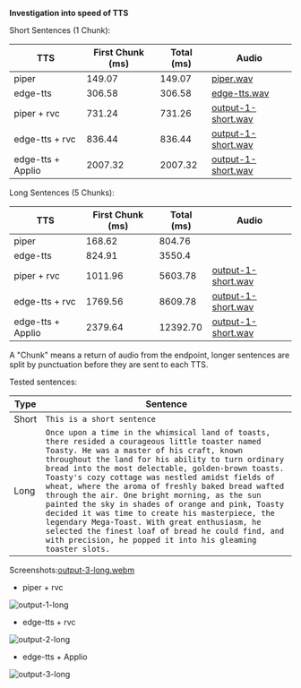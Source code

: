 **Investigation into speed of TTS**

Short Sentences (1 Chunk):

| TTS | First Chunk (ms) | Total (ms) |Audio |
| --- | ----- | ----- | --- |
| piper | 149.07 | 149.07 | [piper.wav](piper.wav) | 
| edge-tts | 306.58 | 306.58 | [edge-tts.wav](edge-tts.wav)  |
| piper + rvc | 731.24 | 731.26 | [output-1-short.wav](output-1-short.wav) |
| edge-tts + rvc | 836.44 | 836.44 | [output-1-short.wav](output-2-short.wav) |
| edge-tts + Applio | 2007.32 |2007.32 | [output-1-short.wav](output-3-short.wav) |

Long Sentences (5 Chunks):

| TTS | First Chunk (ms) | Total (ms) |Audio |
| --- | ----- | ----- | ---- |
| piper | 168.62 | 804.76 |  |
| edge-tts | 824.91 | 3550.4 |  |
| piper + rvc | 1011.96 | 5603.78 | [output-1-short.wav](output-1-long.wav) |
| edge-tts + rvc | 1769.56 | 8609.78 | [output-1-short.wav](output-2-long.wav) |
| edge-tts + Applio | 2379.64 | 12392.70 |  [output-1-short.wav](output-3-long.wav) |


A "Chunk" means a return of audio from the endpoint, longer sentences are split by punctuation before they are sent to each TTS.

Tested sentences:

| Type | Sentence|
| ---- | ------- |
| Short | ```This is a short sentence``` |
| Long | ```Once upon a time in the whimsical land of toasts, there resided a courageous little toaster named Toasty. He was a master of his craft, known throughout the land for his ability to turn ordinary bread into the most delectable, golden-brown toasts. Toasty's cozy cottage was nestled amidst fields of wheat, where the aroma of freshly baked bread wafted through the air. One bright morning, as the sun painted the sky in shades of orange and pink, Toasty decided it was time to create his masterpiece, the legendary Mega-Toast. With great enthusiasm, he selected the finest loaf of bread he could find, and with precision, he popped it into his gleaming toaster slots.``` |

Screenshots:[output-3-long.webm](https://github.com/RedshiftScience/ash-server/assets/61531193/2d39f779-9934-441b-ab19-e719fe82ab47)


- piper + rvc

  
![output-1-long](https://github.com/RedshiftScience/ash-server/assets/61531193/4335ac69-d219-4fda-b127-0614184c560b)

- edge-tts + rvc

![output-2-long](https://github.com/RedshiftScience/ash-server/assets/61531193/fc44d16b-54d8-4bf6-9c42-6611a82288c8)

- edge-tts + Applio

![output-3-long](https://github.com/RedshiftScience/ash-server/assets/61531193/7b80f06a-46b6-4a5f-83bc-c10d78295aaa)
